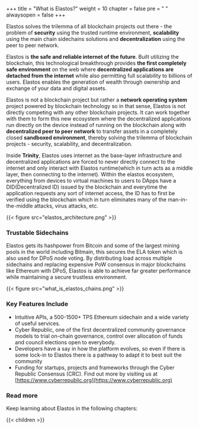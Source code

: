 +++
title = "What is Elastos?"
weight = 10
chapter = false
pre = "<i class='fa ela-folder'></i> "
alwaysopen = false
+++

Elastos solves the trilemma of all blockchain projects out there - the problem of **security** using the trusted runtime environment, **scalability** using the main chain sidechains solutions and **decentralization** using the peer to peer network.

Elastos is **the safe and reliable internet of the future**. Built utilizing the blockchain, this technological breakthrough provides **the first completely safe environment** on the web where **decentralized applications are detached from the internet** while also permitting full scalability to billions of users. Elastos enables the generation of wealth through ownership and exchange of your data and digital assets.

Elastos is not a blockchain project but rather a **network operating system** project powered by blockchain technology so in that sense, Elastos is not directly competing with any other blockchain projects. It can work together with them to form this new ecosystem where the decentralized applications run directly on the device instead of running on the blockchain along with **decentralized peer to peer network** to transfer assets in a completely closed **sandboxed environment**, thereby solving the trilemma of blockchain projects - security, scalability, and decentralization.

Inside **Trinity**, Elastos uses internet as the base-layer infrastructure and decentralized applications are forced to never directly connect to the internet and only interact with Elastos runtime(which in turn acts as a middle layer, then connecting to the internet). Within the elastos ecosystem, everything from devices to virtual machines to users to DApps have a DID(Decentralized ID) issued by the blockchain and everytime the application requests any sort of internet access, the ID has to first be verified using the blockchain which in turn eliminates many of the man-in-the-middle attacks, virus attacks, etc.

{{< figure src="elastos_architecture.png" >}}

### Trustable Sidechains
Elastos gets its hashpower from Bitcoin and some of the largest mining pools in the world including Bitmain, this secures the ELA token which is also used for DPoS node voting. By distributing load across multiple sidechains and replacing expensive PoW consensus in major blockchains like Ethereum with DPoS, Elastos is able to achieve far greater performance while maintaining a secure trustless environment.

{{< figure src="what_is_elastos_chains.png" >}}

### Key Features Include
* Intuitive APIs, a 500-1500+ TPS Ethereum sidechain and a wide variety of useful services.
* Cyber Republic, one of the first decentralized community governance models to trial on-chain governance, control over allocation of funds and council elections open to everybody.
* Developers have a say in how the platform evolves, so even if there is some lock-in to Elastos there is a pathway to adapt it to best suit the community
* Funding for startups, projects and frameworks through the Cyber Republic Consensus (CRC). Find out more by visiting us at [https://www.cyberrepublic.org](https://www.cyberrepublic.org)


### Read more 

Keep learning about Elastos in the following chapters:

{{< children >}}